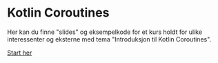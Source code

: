 # Kotlin Coroutines

Her kan du finne "slides" og eksempelkode for et kurs holdt for ulike interessenter og eksterne med tema "Introduksjon
til Kotlin Coroutines".

[Start her](slides/01-intro.md)
